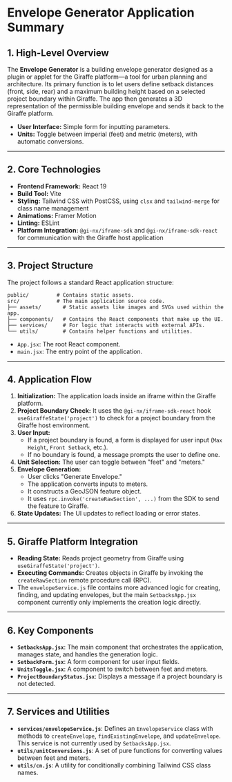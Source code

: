 # Envelope Generator Application Summary

## 1. High-Level Overview

The **Envelope Generator** is a building envelope generator designed as a plugin or applet for the Giraffe platform—a tool for urban planning and architecture. Its primary function is to let users define setback distances (front, side, rear) and a maximum building height based on a selected project boundary within Giraffe. The app then generates a 3D representation of the permissible building envelope and sends it back to the Giraffe platform.

-   **User Interface:** Simple form for inputting parameters.
-   **Units:** Toggle between imperial (feet) and metric (meters), with automatic conversions.

---

## 2. Core Technologies

-   **Frontend Framework:** React 19
-   **Build Tool:** Vite
-   **Styling:** Tailwind CSS with PostCSS, using `clsx` and `tailwind-merge` for class name management
-   **Animations:** Framer Motion
-   **Linting:** ESLint
-   **Platform Integration:** `@gi-nx/iframe-sdk` and `@gi-nx/iframe-sdk-react` for communication with the Giraffe host application

---

## 3. Project Structure

The project follows a standard React application structure:

```
public/         # Contains static assets.
src/            # The main application source code.
├── assets/       # Static assets like images and SVGs used within the app.
├── components/   # Contains the React components that make up the UI.
├── services/     # For logic that interacts with external APIs.
└── utils/        # Contains helper functions and utilities.
```

-   `App.jsx`: The root React component.
-   `main.jsx`: The entry point of the application.

---

## 4. Application Flow

1.  **Initialization:** The application loads inside an iframe within the Giraffe platform.
2.  **Project Boundary Check:** It uses the `@gi-nx/iframe-sdk-react` hook `useGiraffeState('project')` to check for a project boundary from the Giraffe host environment.
3.  **User Input:**
    -   If a project boundary is found, a form is displayed for user input (`Max Height`, `Front Setback`, etc.).
    -   If no boundary is found, a message prompts the user to define one.
4.  **Unit Selection:** The user can toggle between "feet" and "meters."
5.  **Envelope Generation:**
    -   User clicks "Generate Envelope."
    -   The application converts inputs to meters.
    -   It constructs a GeoJSON feature object.
    -   It uses `rpc.invoke('createRawSection', ...)` from the SDK to send the feature to Giraffe.
6.  **State Updates:** The UI updates to reflect loading or error states.

---

## 5. Giraffe Platform Integration

-   **Reading State:** Reads project geometry from Giraffe using `useGiraffeState('project')`.
-   **Executing Commands:** Creates objects in Giraffe by invoking the `createRawSection` remote procedure call (RPC).
-   The `envelopeService.js` file contains more advanced logic for creating, finding, and updating envelopes, but the main `SetbacksApp.jsx` component currently only implements the creation logic directly.

---

## 6. Key Components

-   **`SetbacksApp.jsx`**: The main component that orchestrates the application, manages state, and handles the generation logic.
-   **`SetbackForm.jsx`**: A form component for user input fields.
-   **`UnitsToggle.jsx`**: A component to switch between feet and meters.
-   **`ProjectBoundaryStatus.jsx`**: Displays a message if a project boundary is not detected.

---

## 7. Services and Utilities

-   **`services/envelopeService.js`**: Defines an `EnvelopeService` class with methods to `createEnvelope`, `findExistingEnvelope`, and `updateEnvelope`. This service is not currently used by `SetbacksApp.jsx`.
-   **`utils/unitConversions.js`**: A set of pure functions for converting values between feet and meters.
-   **`utils/cn.js`**: A utility for conditionally combining Tailwind CSS class names.
